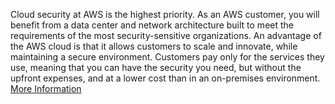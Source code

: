 Cloud security at AWS is the highest priority. As an AWS customer, you will benefit from a data center and network architecture built to meet the requirements of the most security-sensitive organizations. An advantage of the AWS cloud is that it allows customers to scale and innovate, while maintaining a secure environment. Customers pay only for the services they use, meaning that you can have the security you need, but without the upfront expenses, and at a lower cost than in an on-premises environment. [More Information](https://aws.amazon.com/security/)